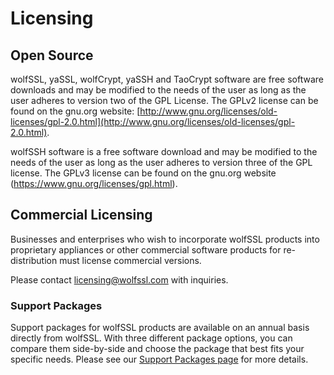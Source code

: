 #  Licensing

##  Open Source

wolfSSL, yaSSL, wolfCrypt, yaSSH and TaoCrypt software are free software downloads and may be modified to the needs of the user as long as the user adheres to version two of the GPL License. The GPLv2 license can be found on the gnu.org website: [http://www.gnu.org/licenses/old-licenses/gpl-2.0.html](http://www.gnu.org/licenses/old-licenses/gpl-2.0.html).

wolfSSH software is a free software download and may be modified to the needs of the user as long as the user adheres to version three of the GPL license. The GPLv3 license can be found on the gnu.org website (https://www.gnu.org/licenses/gpl.html).

##  Commercial Licensing

Businesses and enterprises who wish to incorporate wolfSSL products into proprietary appliances or other commercial software products for re-distribution must license commercial versions. 

Please contact licensing@wolfssl.com with inquiries.

###  Support Packages

Support packages for wolfSSL products are available on an annual basis directly from wolfSSL. With three different package options, you can compare them side-by-side and choose the package that best fits your specific needs. Please see our [Support Packages page](https://www.wolfssl.com/products/support-and-maintenance) for more details.
